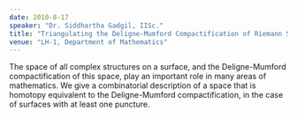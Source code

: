 ```yaml
---
date: 2010-8-17
speaker: "Dr. Siddhartha Gadgil, IISc."
title: "Triangulating the Deligne-Mumford Compactification of Riemann Surfaces"
venue: "LH-1, Department of Mathematics"
---
```

The space of all complex structures on a surface, and the
Deligne-Mumford compactification of this space, play an important
role in many areas of mathematics. We give a combinatorial
description of a space that is homotopy equivalent to the
Deligne-Mumford compactification, in the case of surfaces with at
least one puncture.
